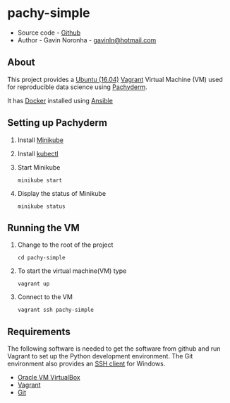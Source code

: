 # pachy-simple

* Source code - [Github][10]
* Author - Gavin Noronha - <gavinln@hotmail.com>

[10]: https://github.com/gavinln/pachy-simple

## About

This project provides a [Ubuntu (16.04)][20] [Vagrant][30] Virtual Machine
(VM) used for reproducible data science using [Pachyderm][40].

It has [Docker][50] installed using [Ansible][60]

[20]: http://releases.ubuntu.com/14.04/
[30]: http://www.vagrantup.com/
[40]: http://www.pachyderm.io/open_source.html
[50]: https://www.docker.com/
[60]: https://www.ansible.com/

## Setting up Pachyderm

1. Install [Minikube][70]

[70]: https://kubernetes.io/docs/tasks/tools/install-minikube/

2. Install [kubectl][80]

[80]: https://kubernetes.io/docs/tasks/tools/install-kubectl/

3. Start Minikube

    ```
    minikube start
    ```

4. Display the status of Minikube

    ```
    minikube status
    ```

## Running the VM

1. Change to the root of the project

    ```
    cd pachy-simple
    ```

2. To start the virtual machine(VM) type

    ```
    vagrant up
    ```

3. Connect to the VM

    ```
    vagrant ssh pachy-simple
    ```

## Requirements

The following software is needed to get the software from github and run
Vagrant to set up the Python development environment. The Git environment
also provides an [SSH  client][200] for Windows.

* [Oracle VM VirtualBox][210]
* [Vagrant][220]
* [Git][230]

[200]: http://en.wikipedia.org/wiki/Secure_Shell
[210]: https://www.virtualbox.org/
[220]: http://vagrantup.com/
[230]: http://git-scm.com/
